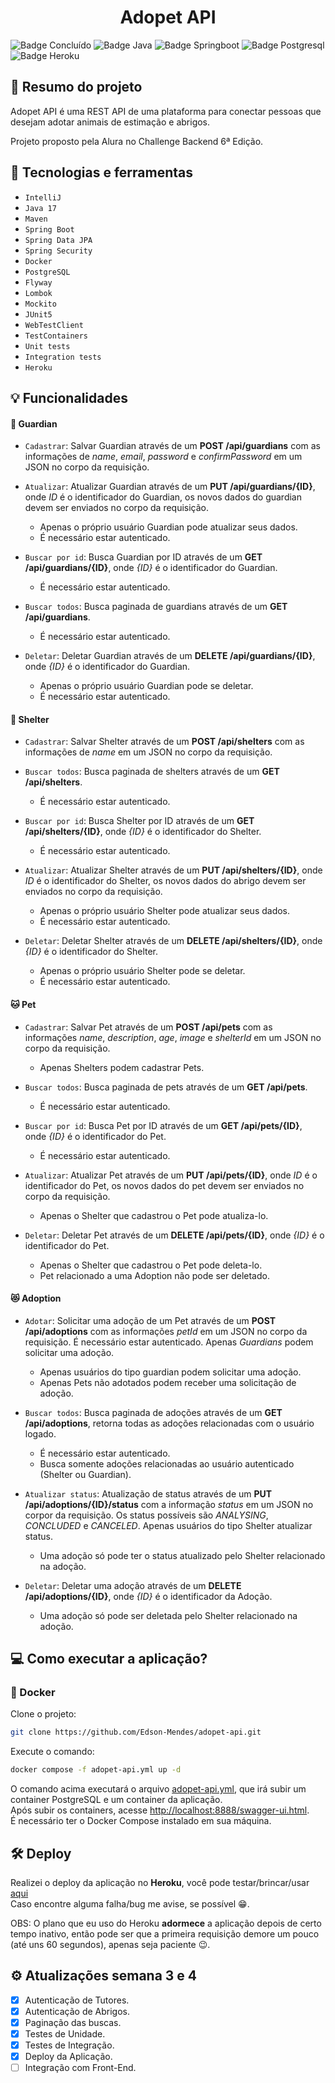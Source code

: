 <h1 align="center"> Adopet API </h1>

![Badge Concluído](https://img.shields.io/static/v1?label=Status&message=Concluído&color=success&style=for-the-badge)
![Badge Java](https://img.shields.io/static/v1?label=Java&message=17&color=orange&style=for-the-badge&logo=java)
![Badge Springboot](https://img.shields.io/static/v1?label=Springboot&message=v3.0.5&color=brightgreen&style=for-the-badge&logo=spring)
![Badge Postgresql](https://img.shields.io/static/v1?label=PostgreSQL&message=v15.2&color=blue&style=for-the-badge&logo=PostgreSQL)
![Badge Heroku](https://img.shields.io/static/v1?label=Heroku&message=Deploy&color=4f3074&style=for-the-badge&logo=Heroku)

## :book: Resumo do projeto
Adopet API é uma REST API de uma plataforma para conectar pessoas que desejam adotar animais de estimação e abrigos.

Projeto proposto pela Alura no Challenge Backend 6ª Edição.

## :toolbox: Tecnologias e ferramentas

- `IntelliJ`
- `Java 17`
- `Maven`
- `Spring Boot`
- `Spring Data JPA`
- `Spring Security`
- `Docker`
- `PostgreSQL`
- `Flyway`
- `Lombok`
- `Mockito`
- `JUnit5`
- `WebTestClient`
- `TestContainers`
- `Unit tests`
- `Integration tests`
- `Heroku`

## :bulb: Funcionalidades

#### :bust_in_silhouette: Guardian
- `Cadastrar`: Salvar Guardian através de um **POST /api/guardians** com as informações de *name*, *email*, *password* e *confirmPassword*
em um JSON no corpo da requisição.</br>

- `Atualizar`: Atualizar Guardian através de um **PUT /api/guardians/{ID}**, onde *ID* é o identificador do Guardian, 
os novos dados do guardian devem ser enviados no corpo da requisição.
  - Apenas o próprio usuário Guardian pode atualizar seus dados.
  - É necessário estar autenticado.<br>

- `Buscar por id`: Busca Guardian por ID através de um **GET /api/guardians/{ID}**, onde *{ID}* é o identificador do Guardian.
  - É necessário estar autenticado.<br>

- `Buscar todos`: Busca paginada de guardians através de um **GET /api/guardians**.
  - É necessário estar autenticado.<br>

- `Deletar`: Deletar Guardian através de um **DELETE /api/guardians/{ID}**, onde *{ID}* é o identificador do Guardian.</br>
  - Apenas o próprio usuário Guardian pode se deletar.
  - É necessário estar autenticado.<br>

#### :european_castle: Shelter
- `Cadastrar`: Salvar Shelter através de um **POST /api/shelters** com as informações de *name*
  em um JSON no corpo da requisição.</br>

- `Buscar todos`: Busca paginada de shelters através de um **GET /api/shelters**.
  - É necessário estar autenticado.<br>
 
- `Buscar por id`: Busca Shelter por ID através de um **GET /api/shelters/{ID}**, onde *{ID}* é o identificador do Shelter.
  - É necessário estar autenticado.<br>

- `Atualizar`: Atualizar Shelter através de um **PUT /api/shelters/{ID}**, onde *ID* é o identificador do Shelter,
  os novos dados do abrigo devem ser enviados no corpo da requisição.
  - Apenas o próprio usuário Shelter pode atualizar seus dados.
  - É necessário estar autenticado.<br>

- `Deletar`: Deletar Shelter através de um **DELETE /api/shelters/{ID}**, onde *{ID}* é o identificador do Shelter.
  - Apenas o próprio usuário Shelter pode se deletar.
  - É necessário estar autenticado.<br>

#### :cat: Pet
- `Cadastrar`: Salvar Pet através de um **POST /api/pets** com as informações *name*, *description*, *age*, *image* e *shelterId*
  em um JSON no corpo da requisição.</br>
  - Apenas Shelters podem cadastrar Pets.

- `Buscar todos`: Busca paginada de pets através de um **GET /api/pets**.</br>
  - É necessário estar autenticado.<br>

- `Buscar por id`: Busca Pet por ID através de um **GET /api/pets/{ID}**, onde *{ID}* é o identificador do Pet.</br>
  - É necessário estar autenticado.<br>

- `Atualizar`: Atualizar Pet através de um **PUT /api/pets/{ID}**, onde *ID* é o identificador do Pet,
  os novos dados do pet devem ser enviados no corpo da requisição.
  - Apenas o Shelter que cadastrou o Pet pode atualiza-lo.<br>

- `Deletar`: Deletar Pet através de um **DELETE /api/pets/{ID}**, onde *{ID}* é o identificador do Pet.
  - Apenas o Shelter que cadastrou o Pet pode deleta-lo.
  - Pet relacionado a uma Adoption não pode ser deletado.

#### :heart_eyes_cat: Adoption
- `Adotar`: Solicitar uma adoção de um Pet através de um **POST /api/adoptions** com as informações *petId* 
  em um JSON no corpo da requisição. É necessário estar autenticado. Apenas *Guardians* podem solicitar uma adoção.
  - Apenas usuários do tipo guardian podem solicitar uma adoção.
  - Apenas Pets não adotados podem receber uma solicitação de adoção.<br>

- `Buscar todos`: Busca paginada de adoções através de um **GET /api/adoptions**, retorna todas as adoções relacionadas 
  com o usuário logado.
  - É necessário estar autenticado.
  - Busca somente adoções relacionadas ao usuário autenticado (Shelter ou Guardian).<br>

- `Atualizar status`: Atualização de status através de um **PUT /api/adoptions/{ID}/status** com a informação *status* 
  em um JSON no corpor da requisição. Os status possíveis são *ANALYSING*, *CONCLUDED* e *CANCELED*. Apenas usuários do tipo 
  Shelter atualizar status.
  - Uma adoção só pode ter o status atualizado pelo Shelter relacionado na adoção.<br>

- `Deletar`: Deletar uma adoção através de um **DELETE /api/adoptions/{ID}**, onde *{ID}* é o identificador da Adoção.
  - Uma adoção só pode ser deletada pelo Shelter relacionado na adoção.<br>

## :computer: Como executar a aplicação?

### :whale: Docker

  Clone o projeto:
  ```bash
  git clone https://github.com/Edson-Mendes/adopet-api.git
  ```

  Execute o comando:
  ```bash
  docker compose -f adopet-api.yml up -d
  ```

O comando acima executará o arquivo [adopet-api.yml](https://github.com/Edson-Mendes/adopet-api/blob/main/adopet-api.yml),
que irá subir um container PostgreSQL e um container da aplicação.<br>
Após subir os containers, acesse <http://localhost:8888/swagger-ui.html>.<br>
É necessário ter o Docker Compose instalado em sua máquina.

## :hammer_and_wrench: Deploy
Realizei o deploy da aplicação no **Heroku**, você pode testar/brincar/usar [aqui](https://apiadopet.herokuapp.com/swagger-ui.html)<br>
Caso encontre alguma falha/bug me avise, se possível :grin:.

OBS: O plano que eu uso do Heroku **adormece** a aplicação depois de certo tempo inativo, 
então pode ser que a primeira requisição demore um pouco (até uns 60 segundos), apenas seja paciente :wink:.

## :gear: Atualizações semana 3 e 4
- [x] Autenticação de Tutores.
- [x] Autenticação de Abrigos.
- [x] Paginação das buscas.
- [x] Testes de Unidade.
- [x] Testes de Integração.
- [x] Deploy da Aplicação.
- [ ] Integração com Front-End.